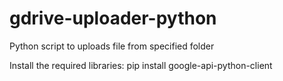 # gdrive-uploader-python
Python script to uploads file from specified folder

Install the required libraries:
pip install google-api-python-client

